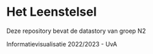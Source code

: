 # Het Leenstelsel

Deze repository bevat de datastory van groep N2

Informatievisualisatie 2022/2023 - UvA